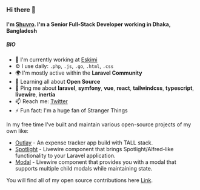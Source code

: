 ### Hi there 👋

#### I'm [Shuvro](https://shuvroroy.github.io). I'm a Senior Full-Stack Developer working in Dhaka, Bangladesh

##### BIO

- 🏢 I'm currently working at [Eskimi](https://www.eskimi.com) 
- ⚙️ I use daily: `.php`, `.js`, `.go`, `.html`, `.css`
- 🌍 I'm mostly active within the **Laravel Community**
- 🌱 Learning all about **Open Source**
- 💬 Ping me about **laravel**, **symfony**, **vue**, **react**, **tailwindcss**, **typescript**, **livewire**, **inertia**
- 📫 Reach me: [Twitter](http://twitter.com/shuvro_008)
- ⚡️ Fun fact: I'm a huge fan of Stranger Things

In my free time I've built and maintain various open-source projects of my own like:

- [Outlay](https://github.com/shuvroroy/outlay) - An expense tracker app build with TALL stack.
- [Spotlight](https://github.com/livewire-ui/spotlight) - Livewire component that brings Spotlight/Alfred-like functionality to your Laravel application.
- [Modal](https://github.com/livewire-ui/modal) - Livewire component that provides you with a modal that supports multiple child modals while maintaining state.

You will find all of my open source contributions here [Link](https://opendor.me/@shuvroroy).
